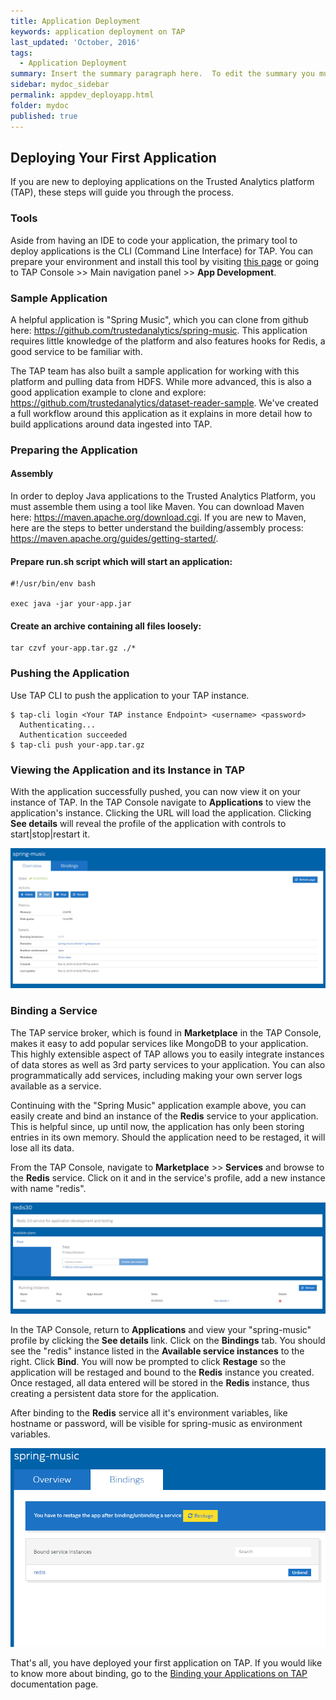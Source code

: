 ```yaml
---
title: Application Deployment
keywords: application deployment on TAP
last_updated: 'October, 2016'
tags:
  - Application Deployment
summary: Insert the summary paragraph here.  To edit the summary you must edit the meta data for this post. 
sidebar: mydoc_sidebar
permalink: appdev_deployapp.html
folder: mydoc
published: true
---
```


## Deploying Your First Application

If you are new to deploying applications on the Trusted Analytics platform (TAP), these steps will guide you through the process.

### Tools

Aside from having an IDE to code your application, the primary tool to deploy applications is the CLI (Command Line Interface) for TAP. You can prepare your environment and install this tool by visiting [this page](Contributing-to-TAP/contributing_devenvironment.md) or going to TAP Console >> Main navigation panel >> **App Development**.

### Sample Application

A helpful application is "Spring Music", which you can clone from github here: https://github.com/trustedanalytics/spring-music. This application requires little knowledge of the platform and also features hooks for Redis, a good service to be familiar with.

The TAP team has also built a sample application for working with this platform and pulling data from HDFS. While more advanced, this is also a good application example to clone and explore: https://github.com/trustedanalytics/dataset-reader-sample. We've created a full workflow around this application as it explains in more detail how to build applications around data ingested into TAP.

### Preparing the Application

#### Assembly

In order to deploy Java applications to the Trusted Analytics Platform, you must assemble them using a tool like Maven. You can download Maven here: https://maven.apache.org/download.cgi. If you are new to Maven, here are the steps to better understand the building/assembly process: https://maven.apache.org/guides/getting-started/.

#### Prepare run.sh script which will start an application:

```
#!/usr/bin/env bash

exec java -jar your-app.jar
```

#### Create an archive containing all files loosely:

```
tar czvf your-app.tar.gz ./*
```

### Pushing the Application

Use TAP CLI to push the application to your TAP instance.

```
$ tap-cli login <Your TAP instance Endpoint> <username> <password>
  Authenticating...
  Authentication succeeded
$ tap-cli push your-app.tar.gz
```

### Viewing the Application and its Instance in TAP

With the application successfully pushed, you can now view it on your instance of TAP. In the TAP Console navigate to **Applications** to view the application's instance. Clicking the URL will load the application. Clicking **See details** will reveal the profile of the application with controls to start|stop|restart it.

![TAP_console_spring_music_app_instance.png](/images/TAP_console_spring_music_app_instance.png)

### Binding a Service

The TAP service broker, which is found in **Marketplace** in the TAP Console, makes it easy to add popular services like MongoDB to your application. This highly extensible aspect of TAP allows you to easily integrate instances of data stores as well as 3rd party services to your application. You can also programmatically add services, including making your own server logs available as a service.

Continuing with the "Spring Music" application example above, you can easily create and bind an instance of the **Redis** service to your application. This is helpful since, up until now, the application has only been storing entries in its own memory. Should the application need to be restaged, it will lose all its data. 

From the TAP Console, navigate to **Marketplace** >> **Services** and browse to the **Redis** service. Click on it and in the service's profile, add a new instance with name "redis".

![TAP_console_add_redis_instance.png](/images/TAP_console_add_redis_instance.png)

In the TAP Console, return to **Applications** and view your "spring-music" profile by clicking the **See details** link. Click on the **Bindings** tab. You should see the "redis" instance listed in the **Available service instances** to the right. Click **Bind**. You will now be prompted to click **Restage** so the application will be restaged and bound to the **Redis** instance you created. Once restaged, all data entered will be stored in the **Redis** instance, thus creating a persistent data store for the application.

After binding to the **Redis** service all it's environment variables, like hostname or password, will be visible for spring-music as environment variables. 

![TAP_console_bind_service.png](/images/TAP_console_bind_service.png)

That's all, you have deployed your first application on TAP. If you would like to know more about binding, go to the [Binding your Applications on TAP](/Application-Development/appdev_bindingapps.md) documentation page.
